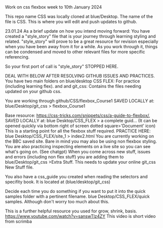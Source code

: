 Work on css flexbox week to 10th January 2024

This repo name CSS was locally cloned at blue/Desktop. The name of the file is CSS. This is where you will edit and push updates to github.

23.01.24
As a brief update on how you intend moving forward:
You have created a "style_story" file that is your journey through learning styling and related. "style_story" will prove to be a great resource for revision especially when you have been away from it for a while. As you work through it, things can be condensed and moved to other relevant files for more specific referencing.

So your first port of call is "style_story" STOPPED HERE.




 



DEAL WITH BELOW AFTER RESOLVING GITHUB ISSUES AND PRACTICES.
You have two main folders on blue/desktop
CSS FLEX:  For practice (including learning flex).
and
and git_css: Contains the files needing updated on your github css.


You are working through github/CSS/flexbox_Course1  SAVED LOCALLY at:  blue/Desktop/git_css > flexbox_Course1



Base resource: https://css-tricks.com/snippets/css/a-guide-to-flexbox/, 
SAVED LOCALLY at: blue Desktop/CSS_FLEX > a complete guid... 
(It can be opened quickly via bottom right of screen dotted square>'Document' icon)
This is a starting point for all the flexbox stuff required.
PRACTICE HERE: 
blue Desktop/CSS_FLEX/site_1 > index2.html  You are currently working on the BBC saved site.
Bare in mind you may also be using non flexbox styling.
You are also practicing inspecting elements on a live site so you can see what's going on. (See chatgpt)
When you come across new stuff, issues and errors (including non flex stuff) you are adding them to blue/Desktop/git_css >Extra Stuff.
This needs to update your online git_css New Stuff file.


You also have a css_guide you created when reading the selectors and specifity book. It is located at (blue/desktop/git_css)






Decide each time you do something if you want to put it into the quick samples folder with a pertinent filename. 
blue Desktop/CSS_FLEX/quick samples. Although don't worry too much about this. 





This is a further helpful resource you used for grow, shrink, basis.
https://www.youtube.com/watch?v=sanswTlz4ZY This video is short video from scrimba 



